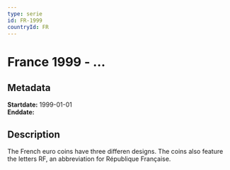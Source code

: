 ```yaml
---
type: serie
id: FR-1999
countryId: FR
---
```


# France 1999 - ...

## Metadata

**Startdate:** 1999-01-01\
**Enddate:**

## Description

The French euro coins have three differen designs. The coins also feature the letters RF, an abbreviation for République Française.

